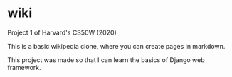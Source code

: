 # wiki

Project 1 of Harvard's CS50W (2020)

This is a basic wikipedia clone, where you can create pages in markdown.

This project was made so that I can learn the basics of Django web framework.
